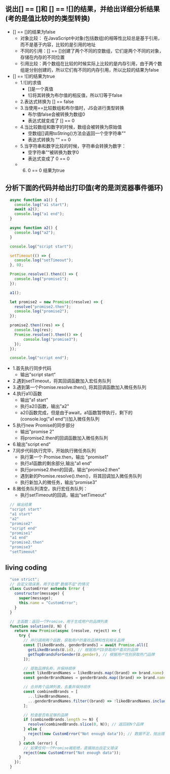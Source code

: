 ## 说出[] == []和 [] == ![]的结果，并给出详细分析结果(考的是值比较时的类型转换)
  - [] == []的结果为false
    - 对象比较： 在JavaScript中对象(包括数组)的相等性比较总是基于引用，而不是基于内容，比较的是引用的地址
    - 不同的引用：[] == []创建了两个不同的空数组，它们是两个不同的对象，存储在内存的不同位置
    - 引用比较：两个数组在比较的时候实际上比较的是内存引用，由于两个数组是分别创建的，所以它们有不同的内存引用，所以比较的结果为false
  - [] == ![]的结果为true
    - 1.![]的求值
      - []是一个真值
      - ![]将其转换为布尔值的相反值，所以![]等于false
    - 2.表达式转换为 [] == false
    - 3.当使用==比较数组和布尔值时，JS会进行类型转换
      - 布尔值false会被转换为数组0
      - 表达式就变成了 [] == 0
    - 4.当比较数组和数字的时候，数组会被转换为原始值
      - 空数组[]调用toString()方法会返回一个空字符串""
      - 表达式转换为 ”“ == 0
    - 5.当字符串和数字比较的时候，字符串会转换为数字：
      - 空字符串”“被转换为数字0
      - 表达式变成了 0 == 0
    - 6. 0 == 0 结果为true

## 分析下面的代码并给出打印值(考的是浏览器事件循环)
  ```javascript
    async function a1() {
      console.log("a1 start");
      await a2();
      console.log("a1 end");
    }

    async function a2() {
      console.log("a2");
    }

    console.log("script start");

    setTimeout(() => {
      console.log("setTimeout");
    }, 0);

    Promise.resolve().then(() => {
      console.log("promise1");
    });

    a1();

    let promise2 = new Promise((resolve) => {
      resolve("promise2.then");
      console.log("promise2");
    });

    promise2.then((res) => {
      console.log(res);
      Promise.resolve().then(() => {
          console.log("promise3");
      });
    });

    console.log("script end");
  ```
  - 1.首先执行同步代码
    - 输出”script start“
  - 2.遇到setTimeout，将其回调函数加入宏任务队列
  - 3.遇到第一个Promise.resolve.then(), 将其回调函数加入微任务队列
  - 4.执行a1()函数
    - 输出”a1 start"
    - 执行a2()函数，输出"a2"
    - a2()函数完成，但是由于await，a1函数暂停执行，剩下的(console.log("a1 end"))加入微任务队列
  - 5.执行new Promise的同步部分
    - 输出"promise 2"
    - 将promise2.then的回调函数加入微任务队列
  - 6.输出"script end"
  - 7.同步代码执行完毕，开始执行微任务队列
    - 执行第一个 Promise.then，输出 "promise1"
    - 执行a1函数的剩余部分,输出"a1 end"
    - 执行promise2.then的回调，输出"promise2.then"
    - 遇到新的Promise.resolve().then()，将其回调加入微任务队列
    - 执行新加入的微任务，输出“promise3”
  - 8.微任务队列清空，执行宏任务队列：
    - 执行setTimeout的回调，输出“setTimeout”
  ```javascript
    // 输出结果
    "script start"
    "a1 start"
    "a2"
    "promise2"
    "script end"
    "promise1"
    "a1 end"
    "promise2.then"
    "promise3"
    "setTimeout"
  ```

## living coding
  ```javascript
    "use strict";
    // 自定义错误类，用于处理"数据不足"的情况
    class CustomError extends Error {
      constructor(message) {
        super(message);
        this.name = "CustomError";
      }
    }

    // 主函数：返回一个Promise，用于生成用户的品牌列表
    function solution(U, N) {
      return new Promise(async (resolve, reject) => {
        try {
          // 并行调用两个函数，获取用户的喜欢品牌和性别相关品牌
          const [likedBrands, genderBrands] = await Promise.all([
            getLikedBrands(U.id), // 根据用户ID获取用户喜欢的品牌
            getTopBrandsForGender(U.gender), // 根据用户性别获取热门品牌
          ]);

          // 提取品牌名称，并保持顺序
          const likedBrandNames = likedBrands.map((brand) => brand.name); // 用户喜欢的品牌名称
          const genderBrandNames = genderBrands.map((brand) => brand.name); // 性别相关品牌名称

          // 合并两个品牌列表，去重并保持顺序
          const combinedBrands = [
            ...likedBrandNames,
            ...genderBrandNames.filter((brand) => !likedBrandNames.includes(brand)), // 确保去重
          ];

          // 检查是否有足够的品牌
          if (combinedBrands.length >= N) {
            resolve(combinedBrands.slice(0, N)); // 返回前N个品牌
          } else {
            reject(new CustomError("Not enough data")); // 数据不足，抛出错误
          }
        } catch (error) {
          // 如果任何一个Promise被拒绝，直接抛出自定义错误
          reject(new CustomError("Not enough data"));
        }
      });
    }

  ```
